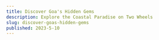```yaml
---
title: Discover Goa's Hidden Gems
description: Explore the Coastal Paradise on Two Wheels
slug: discover-goas-hidden-gems
published: 2023-5-10
---
```

